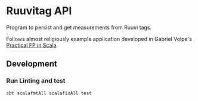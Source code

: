 # Ruuvitag API

Program to persist and get measurements from Ruuvi tags.

Follows almost religiously example application developed in Gabriel Volpe's [Practical FP in Scala](https://leanpub.com/pfp-scala).

## Development

### Run Linting and test

```
sbt scalafmtAll scalafixAll test
```